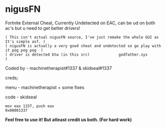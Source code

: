 # nigusFN
Fortnite External Cheat, Currently Undetected on EAC, can be ud on both ac's but u need to get better drivers!
```
( This isn't actual nigusFN source, I've just remake the whole GUI as It's simple asf. )
( nigusFN is actually a very good cheat and undetected so go play with it pog pog pog  )
( driver is detected btw (in this src)             godfather.sys                       )
```
Coded by - machinetherapist#1337 & skidseal#1337

creds;

menu - machinetherapist + some fixes

code - skidseal

```
mov eax 1337, push eax
0x00001337
```

**Feel free to use it! But atleast credit us both. (For hard work)**

